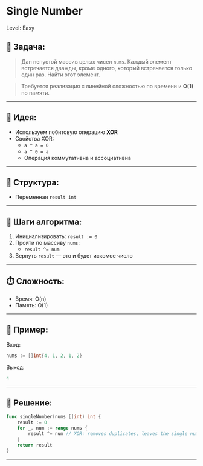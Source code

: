# Single Number

Level: Easy

## 🧠 Задача:
> Дан непустой массив целых чисел `nums`. Каждый элемент встречается дважды, кроме одного, который встречается только один раз. Найти этот элемент.

> Требуется реализация с линейной сложностью по времени и **O(1)** по памяти.

---

## 📌 Идея:
- Используем побитовую операцию **XOR**
- Свойства XOR:
  - `a ^ a = 0`
  - `a ^ 0 = a`
  - Операция коммутативна и ассоциативна

---

## 📏 Структура:
- Переменная `result int`

---

## 🔁 Шаги алгоритма:

1. Инициализировать: `result := 0`
2. Пройти по массиву `nums`:
   - `result ^= num`
3. Вернуть `result` — это и будет искомое число

---

## ⏱️ Сложность:
- Время: O(n)
- Память: O(1)

---

## 📄 Пример:

Вход:
```go
nums := []int{4, 1, 2, 1, 2}
```

Выход:
```go
4
```

---

## 📝 Решение:

```go
func singleNumber(nums []int) int {
	result := 0
	for _, num := range nums {
		result ^= num // XOR: removes duplicates, leaves the single number
	}
	return result
}
```

---